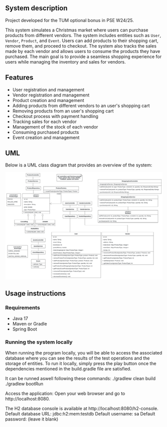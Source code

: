 ## System description
Project developed for the TUM optional bonus in PSE W24/25.

This system simulates a Christmas market where users can purchase products from different vendors. The system includes entities such as `User`, `Vendor`, `Product`, and `Event`. Users can add products to their shopping cart, remove them, and proceed to checkout. The system also tracks the sales made by each vendor and allows users to consume the products they have purchased. The main goal is to provide a seamless shopping experience for users while managing the inventory and sales for vendors.

## Features

- User registration and management
- Vendor registration and management
- Product creation and management
- Adding products from different vendors to an user's shopping cart
- Removing products from an user's shopping cart
- Checkout process with payment handling
- Tracking sales for each vendor
- Management of the stock of each vendor
- Consuming purchased products
- Event creation and management

## UML

Below is a UML class diagram that provides an overview of the system:

![UML Diagram](UMLClassDiagram.png)

## Usage instructions

### Requirements

- Java 17
- Maven or Gradle
- Spring Boot

### Running the system locally

When running the program locally, you will be able to access the associated database where you can see the results of the test operations and the storage of entities. To run it locally, simply press the play button once the dependencies mentioned in the build.gradle file are satisfied.

It can be runned aswell following these commands:
./gradlew clean build
./gradlew bootRun

Access the application: Open your web browser and go to http://localhost:8080.

The H2 database console is available at http://localhost:8080/h2-console.
Default database URL: jdbc:h2:mem:testdb
Default username: sa
Default password: (leave it blank)



